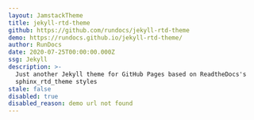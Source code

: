 ```yaml
---
layout: JamstackTheme
title: jekyll-rtd-theme
github: https://github.com/rundocs/jekyll-rtd-theme
demo: https://rundocs.github.io/jekyll-rtd-theme/
author: RunDocs
date: 2020-07-25T00:00:00.000Z
ssg: Jekyll
description: >-
  Just another Jekyll theme for GitHub Pages based on ReadtheDocs's
  sphinx_rtd_theme styles
stale: false
disabled: true
disabled_reason: demo url not found
---
```

